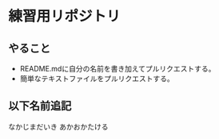 ﻿# 練習用リポジトリ
## やること

* README.mdに自分の名前を書き加えてプルリクエストする。
* 簡単なテキストファイルをプルリクエストする。

## 以下名前追記
なかじまだいき
あかおかたける